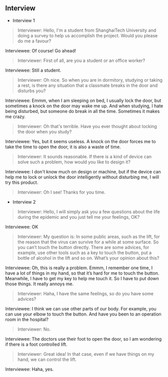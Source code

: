 ﻿## Interview

 - Interview 1

> Interviewer: Hello, I'm a student from ShanghaiTech University and doing a survey to help us accomplish the project. Would you please do me a favour?

Interviewee: Of course! Go ahead!

> Interviewer: First of all, are you a student or an office worker?

Interviewee: Still a student.

> Interviewer: Oh nice. So when you are in dormitory, studying or taking a rest, is there any situation that a classmate breaks in the door and disturbs you?

Interviewee: Emmm, when I am sleeping on bed, I usually lock the door, but sometimes a knock on the door may wake me up. And when studying, I hate being disturbed, but someone do break in all the time. Sometimes it makes me crazy.

> Interviewer: Oh that's terrible. Have you ever thought about locking the door when you study?

Interviewee: Yes, but it seems useless. A knock on the door forces me to take the time to open the door, it is also a waste of time.

> Interviewer: It sounds reasonable. If there is a kind of device can solve such a problem, how would you like to design it?

Interviewee: I don't know much on design or machine, but if the device can help me to lock or unlock the door intelligently without disturbing me, I will try this product.

> Interviewer: Oh I see! Thanks for you time.

- Interview 2

> Interviewer: Hello, I will simply ask you a few questions about the life during the epidemic and you just tell me your feelings, OK?

Interviewee: OK  
  
> Interviewer: My question is: In some public areas, such as the lift, for the reason that the virus can survive for a while at some surface. So you can’t touch the button directly. There are some advices, for example, use other tools such as a key to touch the button, put a bottle of alcohol in the lift and so on. What’s your opinion about this?

Interviewee: Oh, this is really a problem. Emmm, I remember one time, I have a lot of things in my hand, so that it’s hard for me to touch the button. Meanwhile, I have to get my key to help me touch it. So I have to put down those things. It really annoys me.  
  
> Interviewer: Haha, I have the same feelings, so do you have some advices?

  
Interviewee: I think we can use other parts of our body. For example, you can use your elbow to touch the button. And have you been to an operation room in the hospital?  
  
> Interviewer: No.

Interviewee: The doctors use their foot to open the door, so I am wondering if there is a foot controlled lift.  
  
> Interviewer: Great idea! In that case, even if we have things on my hand, we can control the lift.

Interviewee: Haha, yes.
